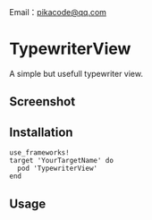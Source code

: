 
Email：pikacode@qq.com


# TypewriterView

A simple but usefull typewriter view.




## Screenshot



## Installation

	use_frameworks!
	target 'YourTargetName' do
	  pod 'TypewriterView'
	end


## Usage


